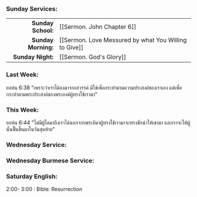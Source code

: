 ### Sunday Services:
| | |
| --:|:-- |
| **Sunday School:**  | [[Sermon. John Chapter 6]] |
| **Sunday Morning:** | [[Sermon. Love Messured by what You Willing to Give]] |
| **Sunday Night:**   | [[Sermon. God's Glory]] |
### Last Week: 
ยอห์น 6:38 "เพราะว่าเราได้ลงมาจากสวรรค์ มิใช่เพื่อกระทำตามความประสงค์ของเราเอง แต่เพื่อกระทำตามพระประสงค์ของพระองค์ผู้ทรงใช้เรามา"
### This Week:
ยอห์น 6:44 "ไม่มีผู้ใดมาถึงเราได้นอกจากพระบิดาผู้ทรงใช้เรามาจะทรงชักนำให้เขามา และเราจะให้ผู้นั้นฟื้นขึ้นมาในวันสุดท้าย"
### Wednesday Service:

### Wednesday Burmese Service:

### Saturday English:
2:00- 3:00 : Bible: Resurrection
